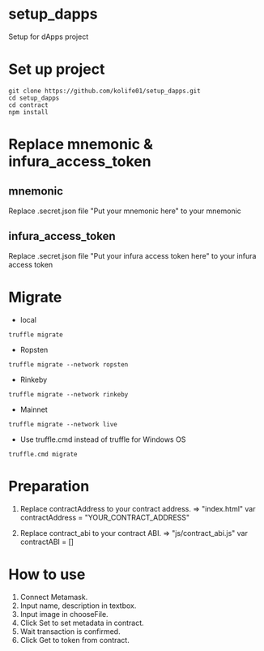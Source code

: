 # setup_dapps
Setup for dApps project

# Set up project
```
git clone https://github.com/kolife01/setup_dapps.git
cd setup_dapps
cd contract
npm install
```

# Replace mnemonic & infura_access_token

## mnemonic
Replace .secret.json file "Put your mnemonic here" to your mnemonic

## infura_access_token
Replace .secret.json file "Put your infura access token here" to your infura access token


# Migrate
  - local
```
truffle migrate
```

   - Ropsten
```
truffle migrate --network ropsten
```

   - Rinkeby
```
truffle migrate --network rinkeby
```

   - Mainnet
```
truffle migrate --network live
```

   - Use truffle.cmd instead of truffle for Windows OS
```
truffle.cmd migrate
```

# Preparation
1. Replace contractAddress to your contract address.
=> "index.html" var contractAddress = "YOUR_CONTRACT_ADDRESS"

2. Replace contract_abi to your contract ABI.
=> "js/contract_abi.js" var contractABI = []

# How to use
1. Connect Metamask.
2. Input name, description in textbox.
3. Input image in chooseFile.
4. Click Set to set metadata in contract.
5. Wait transaction is confirmed.
6. Click Get to token from contract.